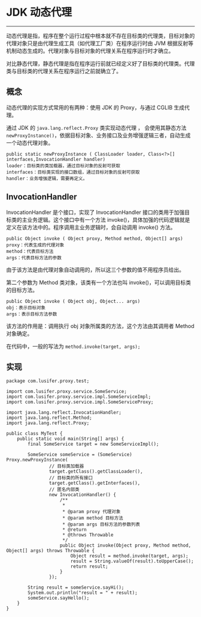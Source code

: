 # JDK 动态代理

---

动态代理是指，程序在整个运行过程中根本就不存在目标类的代理类，目标对象的代理对象只是由代理生成工具（如代理工厂类）在程序运行时由 JVM 根据反射等机制动态生成的。代理对象与目标对象的代理关系在程序运行时才确立。

对比静态代理，静态代理是指在程序运行前就已经定义好了目标类的代理类。代理类与目标类的代理关系在程序运行之前就确立了。

## 概念

动态代理的实现方式常用的有两种：使用 JDK 的 Proxy，与通过 CGLIB 生成代理。

通过 JDK 的 `java.lang.reflect.Proxy` 类实现动态代理 ， 会使用其静态方法 `newProxyInstance()`，依据目标对象、业务接口及业务增强逻辑三者，自动生成一个动态代理对象。

```
public static newProxyInstance ( ClassLoader loader, Class<?>[] interfaces,InvocationHandler handler) 
loader：目标类的类加载器，通过目标对象的反射可获取
interfaces：目标类实现的接口数组，通过目标对象的反射可获取
handler：业务增强逻辑，需要再定义。
```

## InvocationHandler

InvocationHandler 是个接口，实现了 InvocationHandler 接口的类用于加强目标类的主业务逻辑。这个接口中有一个方法 invoke()，具体加强的代码逻辑就是定义在该方法中的。程序调用主业务逻辑时，会自动调用 invoke() 方法。

```
public Object invoke ( Object proxy, Method method, Object[] args)
proxy：代表生成的代理对象
method：代表目标方法
args：代表目标方法的参数
```

由于该方法是由代理对象自动调用的，所以这三个参数的值不用程序员给出。

第二个参数为 Method 类对象，该类有一个方法也叫 invoke()，可以调用目标类的目标方法。

```
public Object invoke ( Object obj, Object... args)
obj：表示目标对象
args：表示目标方法参数
```

该方法的作用是：调用执行 obj 对象所属类的方法，这个方法由其调用者 Method 对象确定。

在代码中，一般的写法为 `method.invoke(target, args);`

## 实现

```
package com.lusifer.proxy.test;

import com.lusifer.proxy.service.SomeService;
import com.lusifer.proxy.service.impl.SomeServiceImpl;
import com.lusifer.proxy.service.impl.SomeServiceProxy;

import java.lang.reflect.InvocationHandler;
import java.lang.reflect.Method;
import java.lang.reflect.Proxy;

public class MyTest {
    public static void main(String[] args) {
        final SomeService target = new SomeServiceImpl();

        SomeService someService = (SomeService) Proxy.newProxyInstance(
                // 目标类加载器
                target.getClass().getClassLoader(),
                // 目标类的所有接口
                target.getClass().getInterfaces(),
                // 匿名内部类
                new InvocationHandler() {
                    /**
                     *
                     * @param proxy 代理对象
                     * @param method 目标方法
                     * @param args 目标方法的参数列表
                     * @return
                     * @throws Throwable
                     */
                    public Object invoke(Object proxy, Method method, Object[] args) throws Throwable {
                        Object result = method.invoke(target, args);
                        result = String.valueOf(result).toUpperCase();
                        return result;
                    }
                });

        String result = someService.sayHi();
        System.out.println("result = " + result);
        someService.sayHello();
    }
}
```

